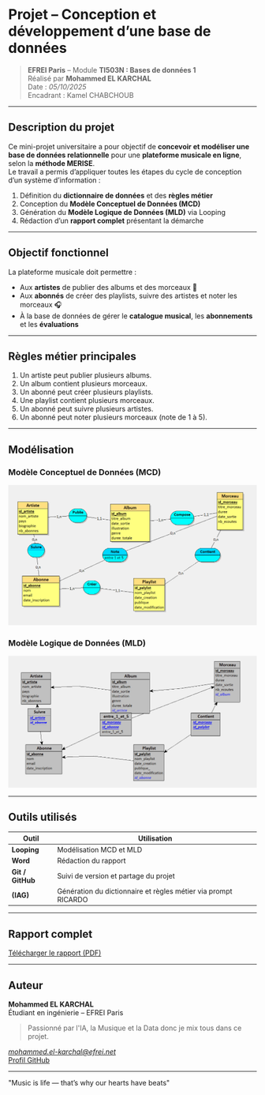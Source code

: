 # Projet – Conception et développement d’une base de données

> **EFREI Paris** – Module **TI503N : Bases de données 1**  
> Réalisé par **Mohammed EL KARCHAL**  
> Date : *05/10/2025*  
> Encadrant : Kamel CHABCHOUB

---

## Description du projet

Ce mini-projet universitaire a pour objectif de **concevoir et modéliser une base de données relationnelle** pour une **plateforme musicale en ligne**, selon la **méthode MERISE**.  
Le travail a permis d’appliquer toutes les étapes du cycle de conception d’un système d’information :

1. Définition du **dictionnaire de données** et des **règles métier**  
2. Conception du **Modèle Conceptuel de Données (MCD)**  
3. Génération du **Modèle Logique de Données (MLD)** via Looping  
4. Rédaction d’un **rapport complet** présentant la démarche

---

## Objectif fonctionnel

La plateforme musicale doit permettre :
- Aux **artistes** de publier des albums et des morceaux 🎤  
- Aux **abonnés** de créer des playlists, suivre des artistes et noter les morceaux 🎧  
- À la base de données de gérer le **catalogue musical**, les **abonnements** et les **évaluations**

---

## Règles métier principales

1. Un artiste peut publier plusieurs albums.  
2. Un album contient plusieurs morceaux.  
3. Un abonné peut créer plusieurs playlists.  
4. Une playlist contient plusieurs morceaux.  
5. Un abonné peut suivre plusieurs artistes.  
6. Un abonné peut noter plusieurs morceaux (note de 1 à 5).  

---

## Modélisation

### Modèle Conceptuel de Données (MCD)
![MCD](./MCD.png)

### Modèle Logique de Données (MLD)
![MLD](./MLD.png)

---

## Outils utilisés

| Outil | Utilisation |
|-------|--------------|
| **Looping** | Modélisation MCD et MLD |
| **Word** | Rédaction du rapport |
| **Git / GitHub** | Suivi de version et partage du projet |
| **(IAG)** | Génération du dictionnaire et règles métier via prompt RICARDO |

---

## Rapport complet

[Télécharger le rapport (PDF)](./Rapport_Mini_Projet_BDD_ElKarchal_Mohammed.pdf)

---

## Auteur

**Mohammed EL KARCHAL**  
Étudiant en ingénierie – EFREI Paris  
> Passionné par l'IA, la Musique et la Data donc je mix tous dans ce projet.

*mohammed.el-karchal@efrei.net*  
[Profil GitHub](https://github.com/Simoelk22)

---
"Music is life — that’s why our hearts have beats"
